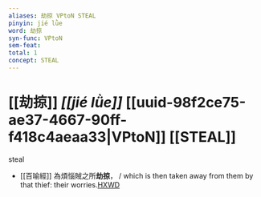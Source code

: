 ```yaml
---
aliases: 劫掠 VPtoN STEAL
pinyin: jié lǜe
word: 劫掠
syn-func: VPtoN
sem-feat: 
total: 1
concept: STEAL 
---
```

# [[劫掠]] *[[jié lǜe]]*  [[uuid-98f2ce75-ae37-4667-90ff-f418c4aeaa33|VPtoN]] [[STEAL]]
steal
 - [[百喻經]] 為煩惱賊之所**劫掠**， / which is then taken away from them by that thief: their worries.[HXWD](https://hxwd.org/textview.html?location=KR6b0066_T_004-0557b.71)